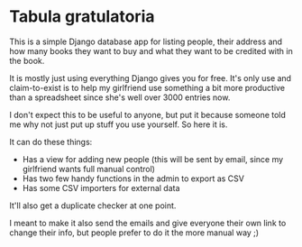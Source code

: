 Tabula gratulatoria
===================

This is a simple Django database app for listing people, their address and how
many books they want to buy and what they want to be credited with in the book.

It is mostly just using everything Django gives you for free.  It's only use
and claim-to-exist is to help my girlfriend use something a bit more productive
than a spreadsheet since she's well over 3000 entries now.

I don't expect this to be useful to anyone, but put it because someone told me
why not just put up stuff you use yourself.  So here it is.


It can do these things:

  - Has a view for adding new people (this will be sent by email, since my
    girlfriend wants full manual control)
  - Has two few handy functions in the admin to export as CSV
  - Has some CSV importers for external data

It'll also get a duplicate checker at one point.

I meant to make it also send the emails and give everyone their own link to
change their info, but people prefer to do it the more manual way ;)
